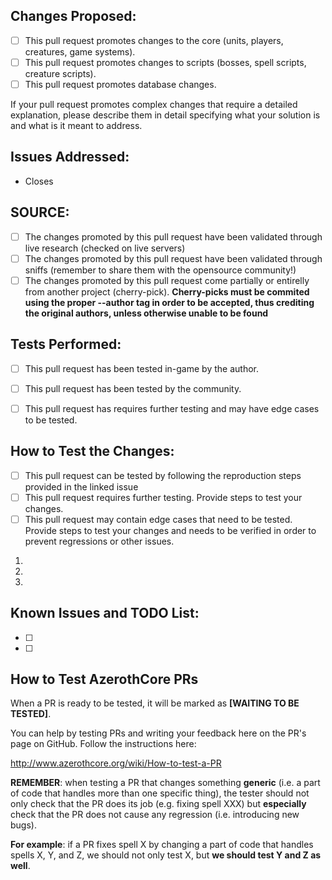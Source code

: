 <!-- First of all, THANK YOU for your contribution. -->

## Changes Proposed:
-  [ ] This pull request promotes changes to the core (units, players, creatures, game systems).
-  [ ] This pull request promotes changes to scripts (bosses, spell scripts, creature scripts).
-  [ ] This pull request promotes database changes.

If your pull request promotes complex changes that require a detailed explanation, please describe them in detail specifying what your solution is and what is it meant to address.

## Issues Addressed:
<!-- If your fix has a relating issue, link it below -->
- Closes 

## SOURCE:
<!-- If you can, include a source that can strengthen your claim -->
- [ ] The changes promoted by this pull request have been validated through live research (checked on live servers)
- [ ] The changes promoted by this pull request have been validated through sniffs (remember to share them with the opensource community!)
- [ ] The changes promoted by this pull request come partially or entirelly from another project (cherry-pick). **Cherry-picks must be commited using the proper --author tag in order to be accepted, thus crediting the original authors, unless otherwise unable to be found**

## Tests Performed:
<!-- Does it build without errors? Did you test in-game? What did you test? On which OS did you test? Describe any other tests performed -->
- [ ] This pull request has been tested in-game by the author.
- [ ] This pull request has been tested by the community.
- [ ] This pull request has requires further testing and may have edge cases to be tested.


## How to Test the Changes:
<!-- Describe in a detailed step-by-step order how to test the changes -->

- [ ] This pull request can be tested by following the reproduction steps provided in the linked issue
- [ ] This pull request requires further testing. Provide steps to test your changes.
- [ ] This pull request may contain edge cases that need to be tested. Provide steps to test your changes and needs to be verified in order to prevent regressions or other issues.

1.
2.
3.

## Known Issues and TODO List:
<!-- Is there anything else left to do after this PR? -->

- [ ]
- [ ]

<!-- If you intend to contribute repeatedly to our project, it is a good idea to join our discord channel. We set ranks for our contributors and give them access to special resources or knowledge: https://discord.com/invite/DasJqPba)
     Do not remove the instructions below about testing, they will help users to test your PR -->
## How to Test AzerothCore PRs
 
When a PR is ready to be tested, it will be marked as **[WAITING TO BE TESTED]**.

You can help by testing PRs and writing your feedback here on the PR's page on GitHub. Follow the instructions here:

http://www.azerothcore.org/wiki/How-to-test-a-PR

**REMEMBER**: when testing a PR that changes something **generic** (i.e. a part of code that handles more than one specific thing), the tester should not only check that the PR does its job (e.g. fixing spell XXX) but **especially** check that the PR does not cause any regression (i.e. introducing new bugs).

**For example**: if a PR fixes spell X by changing a part of code that handles spells X, Y, and Z, we should not only test X, but **we should test Y and Z as well**.
